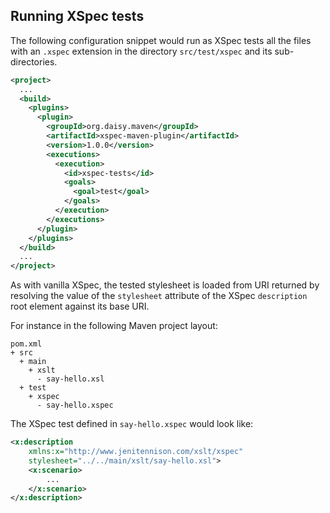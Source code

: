 ## Running XSpec tests

The following configuration snippet would run as XSpec tests all the files
with an `.xspec` extension in the directory `src/test/xspec` and its
sub-directories.

```xml
<project>
  ...
  <build>
    <plugins>
      <plugin>
        <groupId>org.daisy.maven</groupId>
        <artifactId>xspec-maven-plugin</artifactId>
        <version>1.0.0</version>
        <executions>
          <execution>
            <id>xspec-tests</id>
            <goals>
              <goal>test</goal>
            </goals>
          </execution>
        </executions>
      </plugin>
    </plugins>
  </build>
  ...
</project>
```

As with vanilla XSpec, the tested stylesheet is loaded from URI returned by resolving the value of the `stylesheet` attribute of the XSpec `description`
root element against its base URI.

For instance in the following Maven project layout:

```
pom.xml
+ src
  + main
    + xslt
      - say-hello.xsl
  + test
    + xspec
      - say-hello.xspec
```

The XSpec test defined in `say-hello.xspec` would look like:

```xml
<x:description 
    xmlns:x="http://www.jenitennison.com/xslt/xspec"
    stylesheet="../../main/xslt/say-hello.xsl">
    <x:scenario>
        ...
    </x:scenario>
</x:description>

```

